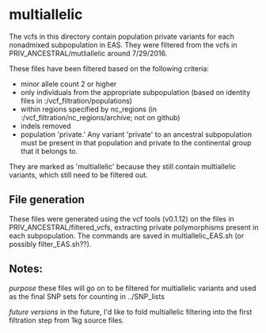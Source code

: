 # multiallelic

The vcfs in this directory contain population private variants for each nonadmixed subpopulation in EAS.  They were filtered from the vcfs in PRIV_ANCESTRAL/mutliallelic around 7/29/2016.

These files have been filtered based on the following criteria:
 - minor allele count 2 or higher
 - only individuals from the appropriate subpopulation (based on identity files in :/vcf_filtration/populations)
 - within regions specified by nc_regions (in :/vcf_filtration/nc_regions/archive; not on github)
 - indels removed
 - population 'private.' Any variant 'private' to an ancestral subpopulation must be present in that population and private to the continental group that it belongs to.

They are marked as 'multiallelic' because they still contain multiallelic variants, which still need to be filtered out.

## File generation

These files were generated using the vcf tools (v0.1.12) on the files in PRIV_ANCESTRAL/filtered_vcfs, extracting private polymorphisms present in each subpopulation.  The commands are saved in multiallelic_EAS.sh (or possibly filter_EAS.sh??).

## Notes:

*purpose* these files will go on to be filtered for multiallelic variants and used as the final SNP sets for counting in ../SNP_lists

*future versions* in the future, I'd like to fold multiallelic filtering into the first filtration step from 1kg source files.
